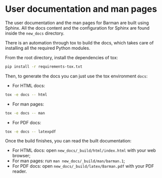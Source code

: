 # User documentation and man pages

The user documentation and the man pages for Barman are built using Sphinx.
All the docs content and the configuration for Sphinx are found inside the `new_docs`
directory.

There is an automation through tox to build the docs, which takes care of
installing all the required Python modules.

From the root directory, install the dependencies of tox:

```bash
pip install -r requirements-tox.txt
```

Then, to generate the docs you can just use the tox environment `docs`:

* For HTML docs:

```bash
tox -e docs -- html
```

* For man pages:

```bash
tox -e docs -- man
```

* For PDF docs:

```bash
tox -e docs -- latexpdf
```

Once the build finishes, you can read the built documentation:

* For HTML docs: open `new_docs/_build/html/index.html` with your web browser;
* For man pages: run `man new_docs/_build/man/barman.1`;
* For PDF docs: open `new_docs/_build/latex/Barman.pdf` with your PDF reader.
